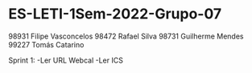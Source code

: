 # ES-LETI-1Sem-2022-Grupo-07
98931 Filipe Vasconcelos
98472 Rafael Silva
98731 Guilherme Mendes
99227 Tomás Catarino

Sprint 1:
-Ler URL Webcal
-Ler ICS

